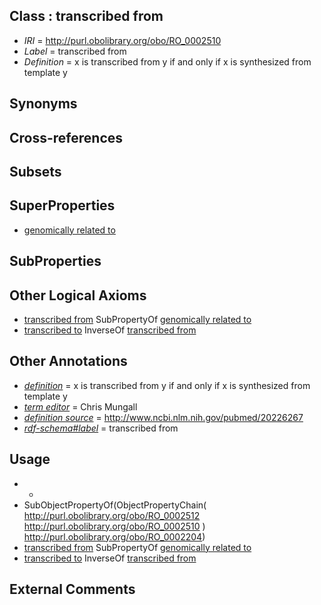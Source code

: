 
## Class : transcribed from

 * *IRI* = http://purl.obolibrary.org/obo/RO_0002510
 * *Label* = transcribed from
 * *Definition* = x is transcribed from y if and only if x is synthesized from template y

## Synonyms


## Cross-references


## Subsets


## SuperProperties

 * [genomically related to](../../RO/30/RO_0002330.md)

## SubProperties


## Other Logical Axioms

 * [transcribed from](../../RO/10/RO_0002510.md) SubPropertyOf [genomically related to](../../RO/30/RO_0002330.md)
 * [transcribed to](../../RO/11/RO_0002511.md) InverseOf [transcribed from](../../RO/10/RO_0002510.md)

## Other Annotations

 * *[definition](../../IAO/15/IAO_0000115.md)* = x is transcribed from y if and only if x is synthesized from template y
 * *[term editor](../../IAO/17/IAO_0000117.md)* = Chris Mungall
 * *[definition source](../../IAO/19/IAO_0000119.md)* = http://www.ncbi.nlm.nih.gov/pubmed/20226267
 * *[rdf-schema#label](../../el/rdf-schema#label.md)* = transcribed from

## Usage

 * -
 * SubObjectPropertyOf(ObjectPropertyChain( <http://purl.obolibrary.org/obo/RO_0002512> <http://purl.obolibrary.org/obo/RO_0002510> ) <http://purl.obolibrary.org/obo/RO_0002204>)
 * [transcribed from](../../RO/10/RO_0002510.md) SubPropertyOf [genomically related to](../../RO/30/RO_0002330.md)
 * [transcribed to](../../RO/11/RO_0002511.md) InverseOf [transcribed from](../../RO/10/RO_0002510.md)

## External Comments

